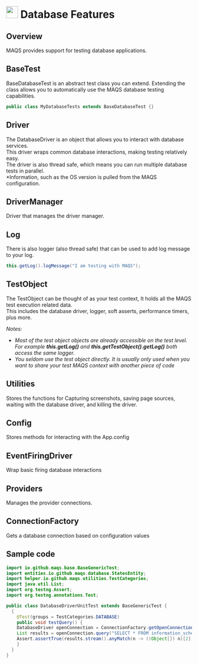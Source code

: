 # <img src="resources/MAQS.jpg" height="32" width="32"> Database Features

## Overview
MAQS provides support for testing database applications.  	

## BaseTest
BaseDatabaseTest is an abstract test class you can extend.
Extending the class allows you to automatically use the MAQS database testing capabilities.
```java
public class MyDatabaseTests extends BaseDatabaseTest {}
```

## Driver
The DatabaseDriver is an object that allows you to interact with database services.  
This driver wraps common database interactions, making testing relatively easy.  
The driver is also thread safe, which means you can run multiple database tests in parallel.  
*Information, such as the OS version is pulled from the MAQS configuration.

## DriverManager
Driver that manages the driver manager.

## Log
There is also logger (also thread safe) that can be used to add log message to your log.
```java
this.getLog().logMessage("I am testing with MAQS");
```

## TestObject
The TestObject can be thought of as your test context, It holds all the MAQS test execution related data.  
This includes the database driver, logger, soft asserts, performance timers, plus more.

*Notes:*  
* *Most of the test object objects are already accessible on the test level. For example **this.getLog()** and **this.getTestObject().getLog()** both access the same logger.*
* *You seldom use the test object directly. It is usually only used when you want to share your test MAQS context with another piece of code*

## Utilities
Stores the functions for Capturing screenshots, saving page sources, waiting with the database driver, and killing the driver.

## Config
Stores methods for interacting with the App.config

## EventFiringDriver
Wrap basic firing database interactions

## Providers
Manages the provider connections.

## ConnectionFactory
Gets a database connection based on configuration values

## Sample code
```java
import io.github.maqs.base.BaseGenericTest;
import entities.io.github.maqs.database.StatesEntity;
import helper.io.github.maqs.utilities.TestCategories;
import java.util.List;
import org.testng.Assert;
import org.testng.annotations.Test;

public class DatabaseDriverUnitTest extends BaseGenericTest {
  { 
    @Test(groups = TestCategories.DATABASE)
    public void testQuery() {
    DatabaseDriver openConnection = ConnectionFactory.getOpenConnection();
    List results = openConnection.query("SELECT * FROM information_schema.tables");
    Assert.assertTrue(results.stream().anyMatch(n -> ((Object[]) n)[2].equals("States")));
    }
  }
}
```
